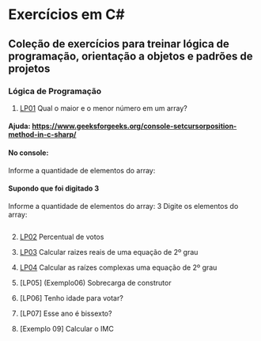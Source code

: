 # Exercícios em C#

## Coleção de exercícios para treinar lógica de programação, orientação a objetos e padrões de projetos

### Lógica de Programação

1. [LP01](Exemplo02) Qual o maior e o menor número em um array?
#### Ajuda: https://www.geeksforgeeks.org/console-setcursorposition-method-in-c-sharp/
#### No console:
Informe a quantidade de elementos do array: 

#### Supondo que foi digitado 3
Informe a quantidade de elementos do array: 3
Digite os elementos do array: 

```C#

```

2. [LP02](Exemplo03) Percentual de votos

3. [LP03](Exemplo04) Calcular raizes reais de uma equação de 2º grau

4. [LP04](Exemplo05) Calcular as raízes complexas uma equação de 2º grau

5. [LP05] (Exemplo06) Sobrecarga de construtor 

6. [LP06] Tenho idade para votar?

7. [LP07] Esse ano é bissexto?

8. [Exemplo 09] Calcular o IMC
